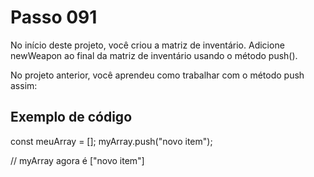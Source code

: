 # Passo 091

No início deste projeto, você criou a matriz de inventário. Adicione newWeapon ao final da matriz de inventário usando o método push().

No projeto anterior, você aprendeu como trabalhar com o método push assim:

## Exemplo de código

const meuArray = [];
myArray.push("novo item");

// myArray agora é ["novo item"]